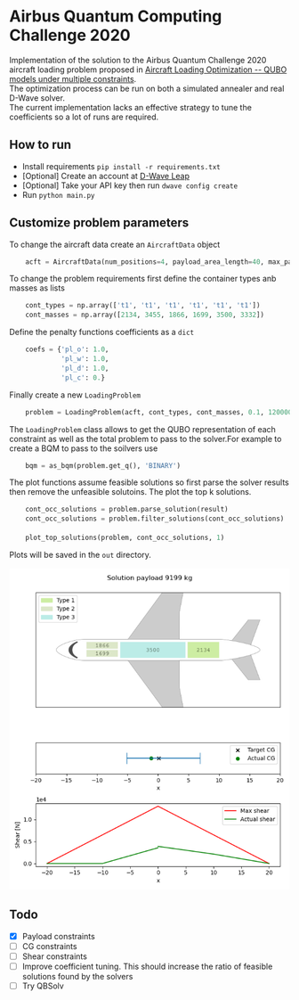 # Airbus Quantum Computing Challenge 2020
Implementation of the solution to the Airbus Quantum Challenge 2020 aircraft loading problem proposed in [Aircraft Loading Optimization -- QUBO models under multiple constraints](https://arxiv.org/abs/2102.09621).<br>
The optimization process can be run on both a simulated annealer and real D-Wave solver.<br>
The current implementation lacks an effective strategy to tune the coefficients so a lot of runs are required.
## How to run
- Install requirements ``` pip install -r requirements.txt ```
- [Optional] Create an account at [D-Wave Leap](https://cloud.dwavesys.com/leap/signup/)
- [Optional] Take your API key then run ``` dwave config create ```
- Run ``` python main.py ```
## Customize problem parameters
To change the aircraft data create an ``` AircraftData ``` object<br>
``` python
    acft = AircraftData(num_positions=4, payload_area_length=40, max_payload=8000, max_shear=13000, min_cg=-0.1, max_cg=0.2)
```
To change the problem requirements first define the container types anb masses as lists<br>
``` python
    cont_types = np.array(['t1', 't1', 't1', 't1', 't1', 't1'])
    cont_masses = np.array([2134, 3455, 1866, 1699, 3500, 3332])
```
Define the penalty functions coefficients as a ``` dict ```<br>
```python
    coefs = {'pl_o': 1.0,
             'pl_w': 1.0,
             'pl_d': 1.0,
             'pl_c': 0.}
```
Finally create a new ``` LoadingProblem ```<br>
```python
    problem = LoadingProblem(acft, cont_types, cont_masses, 0.1, 120000, -0.05, coefs)
```
The ``` LoadingProblem ``` class allows to get the QUBO representation of each constraint as well as the total problem to pass to the solver.For example to create a BQM to pass to the soilvers use<br>
```python
    bqm = as_bqm(problem.get_q(), 'BINARY')
```
The plot functions assume feasible solutions so first parse the solver results then remove the unfeasible solutoins. The plot the top k solutions.<br>
```python
    cont_occ_solutions = problem.parse_solution(result)
    cont_occ_solutions = problem.filter_solutions(cont_occ_solutions)

    plot_top_solutions(problem, cont_occ_solutions, 1)
```
Plots will be saved in the ``` out ``` directory.<br><br>
![alt text](https://github.com/Gallinator/airbus-quantum-challenge-2020/blob/master/docs/example_plot.png)

## Todo
- [x] Payload constraints
- [ ] CG constraints
- [ ] Shear constraints
- [ ] Improve coefficient tuning. This should increase the ratio of feasible solutions found by the solvers
- [ ] Try QBSolv
